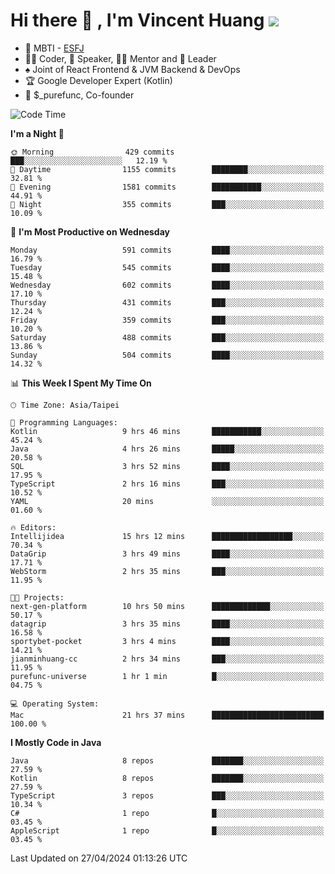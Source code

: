 # Hi there 👋 , I'm Vincent Huang ![](https://komarev.com/ghpvc/?username=Jian-Min-Huang)
- 👀 MBTI - [ESFJ](https://www.16personalities.com/esfj-personality)
- 👨‍💻 Coder, 🎤 Speaker, 👨‍🏫 Mentor and 🚀 Leader
- ♠️ Joint of React Frontend & JVM Backend & DevOps
- 🏆 Google Developer Expert (Kotlin)
- 💼 $_purefunc, Co-founder

<!--START_SECTION:waka-->
![Code Time](http://img.shields.io/badge/Code%20Time-3%2C655%20hrs%2040%20mins-blue)

**I'm a Night 🦉** 

```text
🌞 Morning                429 commits         ███░░░░░░░░░░░░░░░░░░░░░░   12.19 % 
🌆 Daytime                1155 commits        ████████░░░░░░░░░░░░░░░░░   32.81 % 
🌃 Evening                1581 commits        ███████████░░░░░░░░░░░░░░   44.91 % 
🌙 Night                  355 commits         ███░░░░░░░░░░░░░░░░░░░░░░   10.09 % 
```
📅 **I'm Most Productive on Wednesday** 

```text
Monday                   591 commits         ████░░░░░░░░░░░░░░░░░░░░░   16.79 % 
Tuesday                  545 commits         ████░░░░░░░░░░░░░░░░░░░░░   15.48 % 
Wednesday                602 commits         ████░░░░░░░░░░░░░░░░░░░░░   17.10 % 
Thursday                 431 commits         ███░░░░░░░░░░░░░░░░░░░░░░   12.24 % 
Friday                   359 commits         ███░░░░░░░░░░░░░░░░░░░░░░   10.20 % 
Saturday                 488 commits         ███░░░░░░░░░░░░░░░░░░░░░░   13.86 % 
Sunday                   504 commits         ████░░░░░░░░░░░░░░░░░░░░░   14.32 % 
```


📊 **This Week I Spent My Time On** 

```text
🕑︎ Time Zone: Asia/Taipei

💬 Programming Languages: 
Kotlin                   9 hrs 46 mins       ███████████░░░░░░░░░░░░░░   45.24 % 
Java                     4 hrs 26 mins       █████░░░░░░░░░░░░░░░░░░░░   20.58 % 
SQL                      3 hrs 52 mins       ████░░░░░░░░░░░░░░░░░░░░░   17.95 % 
TypeScript               2 hrs 16 mins       ███░░░░░░░░░░░░░░░░░░░░░░   10.52 % 
YAML                     20 mins             ░░░░░░░░░░░░░░░░░░░░░░░░░   01.60 % 

🔥 Editors: 
Intellijidea             15 hrs 12 mins      ██████████████████░░░░░░░   70.34 % 
DataGrip                 3 hrs 49 mins       ████░░░░░░░░░░░░░░░░░░░░░   17.71 % 
WebStorm                 2 hrs 35 mins       ███░░░░░░░░░░░░░░░░░░░░░░   11.95 % 

🐱‍💻 Projects: 
next-gen-platform        10 hrs 50 mins      █████████████░░░░░░░░░░░░   50.17 % 
datagrip                 3 hrs 35 mins       ████░░░░░░░░░░░░░░░░░░░░░   16.58 % 
sportybet-pocket         3 hrs 4 mins        ████░░░░░░░░░░░░░░░░░░░░░   14.21 % 
jianminhuang-cc          2 hrs 34 mins       ███░░░░░░░░░░░░░░░░░░░░░░   11.95 % 
purefunc-universe        1 hr 1 min          █░░░░░░░░░░░░░░░░░░░░░░░░   04.75 % 

💻 Operating System: 
Mac                      21 hrs 37 mins      █████████████████████████   100.00 % 
```

**I Mostly Code in Java** 

```text
Java                     8 repos             ███████░░░░░░░░░░░░░░░░░░   27.59 % 
Kotlin                   8 repos             ███████░░░░░░░░░░░░░░░░░░   27.59 % 
TypeScript               3 repos             ███░░░░░░░░░░░░░░░░░░░░░░   10.34 % 
C#                       1 repo              █░░░░░░░░░░░░░░░░░░░░░░░░   03.45 % 
AppleScript              1 repo              █░░░░░░░░░░░░░░░░░░░░░░░░   03.45 % 
```




 Last Updated on 27/04/2024 01:13:26 UTC
<!--END_SECTION:waka-->
